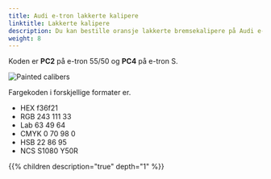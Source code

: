 ```yaml
---
title: Audi e-tron lakkerte kalipere
linktitle: Lakkerte kalipere
description: Du kan bestille oransje lakkerte bremsekalipere på Audi e-tron.
weight: 8
---
```


Koden er **PC2** på e-tron 55/50 og **PC4** på e-tron S.

![Painted calibers](paintedcalibers.png "Painted Calibers på e-tron S")

Fargekoden i forskjellige formater er. 

- HEX f36f21
- RGB 243 111 33
- Lab 63 49 64
- CMYK 0 70 98 0
- HSB 22 86 95
- NCS S1080 Y50R

{{% children description="true" depth="1" %}}
